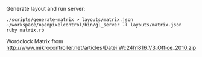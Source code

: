 Generate layout and run server:

```
./scripts/generate-matrix > layouts/matrix.json
~/workspace/openpixelcontrol/bin/gl_server -l layouts/matrix.json
ruby matrix.rb
```

Wordclock Matrix from http://www.mikrocontroller.net/articles/Datei:Wc24h1816_V3_Office_2010.zip
